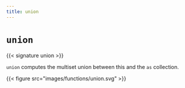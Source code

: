 ```yaml
---
title: union
---
```


# `union`

{{< signature union >}}

`union` computes the multiset union between this and the `as` collection.

{{< figure src="images/functions/union.svg" >}}

